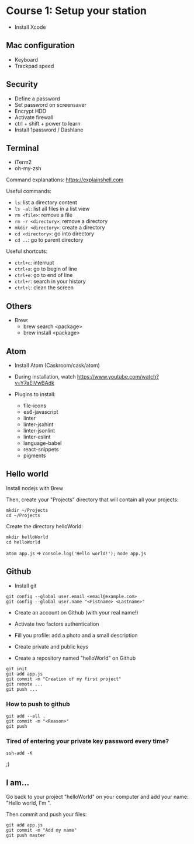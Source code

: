 # Course 1: Setup your station


- Install Xcode

## Mac configuration

- Keyboard
- Trackpad speed

## Security

- Define a password
- Set password on screensaver
- Encrypt HDD
- Activate firewall
- ctrl + shift + power to learn
- Install 1password / Dashlane

## Terminal

- iTerm2
- oh-my-zsh

Command explanations: https://explainshell.com

Useful commands:
- `ls`: list a directory content
- `ls -al`: list all files in a list view
- `rm <file>`: remove a file
- `rm -r <directory>`: remove a directory
- `mkdir <directory>`: create a directory
- `cd <directory>`: go into directory
- `cd ..`: go to parent directory


Useful shortcuts:
- `ctrl+c`: interrupt
- `ctrl+a`: go to begin of line
- `ctrl+e`: go to end of line
- `ctrl+r`: search in your history
- `ctrl+l`: clean the screen


## Others

- Brew:
  - brew search \<package\>
  - brew install \<package\>

## Atom

- Install Atom (Caskroom/cask/atom)
- During installation, watch https://www.youtube.com/watch?v=Y7aEiVwBAdk

- Plugins to install:
  - file-icons
  - es6-javascript
  - linter
  - linter-jsxhint
  - linter-jsonlint
  - linter-eslint
  - language-babel
  - react-snippets
  - pigments


## Hello world

Install nodejs with Brew

Then, create your "Projects" directory that will contain all your projects:
```
mkdir ~/Projects
cd ~/Projects
```

Create the directory helloWorld:
```
mkdir helloWorld
cd helloWorld
```

`atom app.js` => `console.log('Hello world!');`
`node app.js`


## Github

- Install git
```
git config --global user.email <email@example.com>
git config --global user.name "<Fistname> <Lastname>"
```

- Create an account on Github (with your real name!)
- Activate two factors authentication
- Fill you profile: add a photo and a small description


- Create private and public keys


- Create a repository named "helloWorld" on Github
```
git init
git add app.js
git commit -m "Creation of my first project"
git remote ...
git push ...
```

### How to push to github

```
git add --all .
git commit -m "<Reason>"
git push
```

### Tired of entering your private key password every time?
```
ssh-add -K
```
;)

## I am...

Go back to your project "helloWorld" on your computer and add your name: "Hello world, I'm <yourName>".

Then commit and push your files:
```
git add app.js
git commit -m "Add my name"
git push master
```
